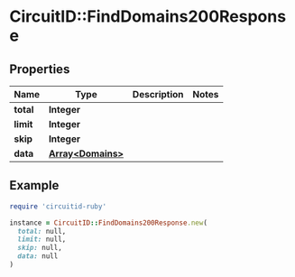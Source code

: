 # CircuitID::FindDomains200Response

## Properties

| Name | Type | Description | Notes |
| ---- | ---- | ----------- | ----- |
| **total** | **Integer** |  |  |
| **limit** | **Integer** |  |  |
| **skip** | **Integer** |  |  |
| **data** | [**Array&lt;Domains&gt;**](Domains.md) |  |  |

## Example

```ruby
require 'circuitid-ruby'

instance = CircuitID::FindDomains200Response.new(
  total: null,
  limit: null,
  skip: null,
  data: null
)
```

